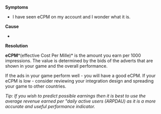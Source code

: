 

**Symptoms**


- I have seen eCPM on my account and I wonder what it is.



**Cause**



-



**Resolution**



**eCPM***(effective Cost Per Mille)*  is the amount you earn per 1000 impressions. The value is determined by the bids of the adverts that are shown in your game and the overall performance.



If the ads in your game perform well - you will have a good eCPM. If your eCPM is low - consider reviewing your integration design and spreading your game to other countries.



*Tip: If you wish to predict possible earnings then it is best to use the average revenue earned per "daily active users (ARPDAU) as it is a more accurate and useful performance indicator.*





